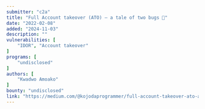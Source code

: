 ```yaml
---
submitter: "c2a"
title: "Full Account takeover (ATO) — a tale of two bugs 🐛"
date: "2022-02-08"
added: "2024-11-03"
description: ""
vulnerabilities: [
    "IDOR", "Account takeover"
]
programs: [
    "undisclosed"
]
authors: [
    "Kwadwo Amoako"
]
bounty: "undisclosed"
link: "https://medium.com/@kojodaprogrammer/full-account-takeover-ato-a-tale-of-two-bugs-d1b3765ff1de"
---
```




